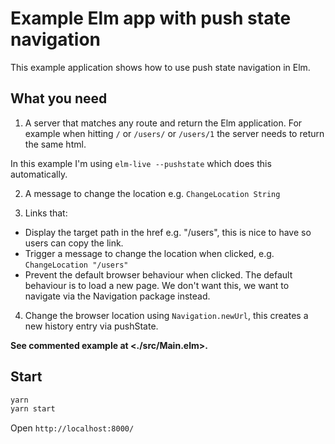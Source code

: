 # Example Elm app with push state navigation

This example application shows how to use push state navigation in Elm.

## What you need

1. A server that matches any route and return the Elm application. For example when hitting `/` or `/users/` or `/users/1` the server needs to return the same html.

In this example I'm using `elm-live --pushstate` which does this automatically.

2. A message to change the location e.g. `ChangeLocation String`

3. Links that:

- Display the target path in the href e.g. "/users", this is nice to have so users can copy the link.
- Trigger a message to change the location when clicked, e.g. `ChangeLocation "/users"`
- Prevent the default browser behaviour when clicked. The default behaviour is to load a new page. We don't want this, we want to navigate via the Navigation package instead.

4. Change the browser location using `Navigation.newUrl`, this creates a new history entry via pushState.

__See commented example at <./src/Main.elm>.__

## Start

```bash
yarn
yarn start
```

Open `http://localhost:8000/`

